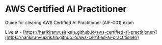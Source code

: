 # AWS Certified AI Practitioner

Guide for clearing AWS Certified AI Practitioner (AIF-C01) exam

Live at - [https://harikiranvusirikala.github.io/aws-certified-ai-practitioner/](https://harikiranvusirikala.github.io/aws-certified-ai-practitioner/)
